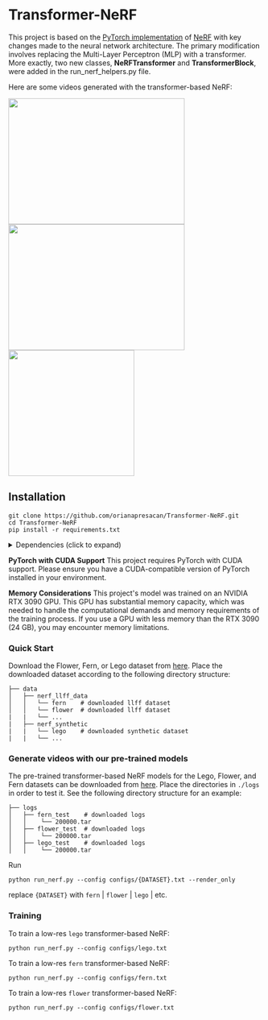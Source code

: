 # Transformer-NeRF

This project is based on the [PyTorch implementation](https://github.com/yenchenlin/nerf-pytorch) of [NeRF](http://www.matthewtancik.com/nerf) with key changes made to the neural network architecture. The primary modification involves replacing the Multi-Layer Perceptron (MLP) with a transformer. More exactly, two new classes, **NeRFTransformer** and **TransformerBlock**, were added in the run_nerf_helpers.py file.

Here are some videos generated with the transformer-based NeRF:

<img src="https://drive.google.com/uc?export=download&id=1g9T9gB0Sg4DGRI6XwPCKgXD977cTODIk" width="350" height="250"/> <img src="https://drive.google.com/uc?export=download&id=1d8yjiPCTPTYR9KEAJlYjMeZAPM-1chuR" width="350" height="250"/>
<img src="https://drive.google.com/uc?export=download&id=1r51B7FvVX7Jb8W2j6nS_DnDvav3kyEPb" width="250" height="250"/>

## Installation

```
git clone https://github.com/orianapresacan/Transformer-NeRF.git
cd Transformer-NeRF
pip install -r requirements.txt
```

<details>
  <summary> Dependencies (click to expand) </summary>
  
  ## Dependencies
  - PyTorch 1.4
  - matplotlib
  - numpy
  - imageio
  - imageio-ffmpeg
  - configargparse
  
</details>

**PyTorch with CUDA Support**
This project requires PyTorch with CUDA support. Please ensure you have a CUDA-compatible version of PyTorch installed in your environment. 

**Memory Considerations**
This project's model was trained on an NVIDIA RTX 3090 GPU. This GPU has substantial memory capacity, which was needed to handle the computational demands and memory requirements of the training process. If you use a GPU with less memory than the RTX 3090 (24 GB), you may encounter memory limitations.


### Quick Start

Download the Flower, Fern, or Lego dataset from [here](https://drive.google.com/drive/folders/128yBriW1IG_3NJ5Rp7APSTZsJqdJdfc1). Place the downloaded dataset according to the following directory structure:
```                                                                                           
├── data                                                                                                                                                                                                       
│   ├── nerf_llff_data                                                                                                  
│   │   └── fern    # downloaded llff dataset                                                                                                        
│   │   └── flower  # downloaded llff dataset                                                                                  
|   |   └── ...
|   ├── nerf_synthetic
|   |   └── lego    # downloaded synthetic dataset
|   |   └── ...
```

### Generate videos with our pre-trained models

The pre-trained transformer-based NeRF models for the Lego, Flower, and Fern datasets can be downloaded from [here](https://drive.google.com/drive/folders/1YDTc_y1C9Iit4nbcsC234R7PvBu85Zgw?usp=sharing). Place the directories in `./logs` in order to test it. See the following directory structure for an example:

```
├── logs 
│   ├── fern_test    # downloaded logs
│   │    └── 200000.tar
│   ├── flower_test  # downloaded logs
│   │    └── 200000.tar
│   ├── lego_test    # downloaded logs
│   │    └── 200000.tar
```

Run 
```
python run_nerf.py --config configs/{DATASET}.txt --render_only
```

replace `{DATASET}` with `fern` | `flower` | `lego` | etc.

### Training

To train a low-res `lego` transformer-based NeRF:
```
python run_nerf.py --config configs/lego.txt
```

To train a low-res `fern` transformer-based NeRF:
```
python run_nerf.py --config configs/fern.txt
```

To train a low-res `flower` transformer-based NeRF:
```
python run_nerf.py --config configs/flower.txt
```

